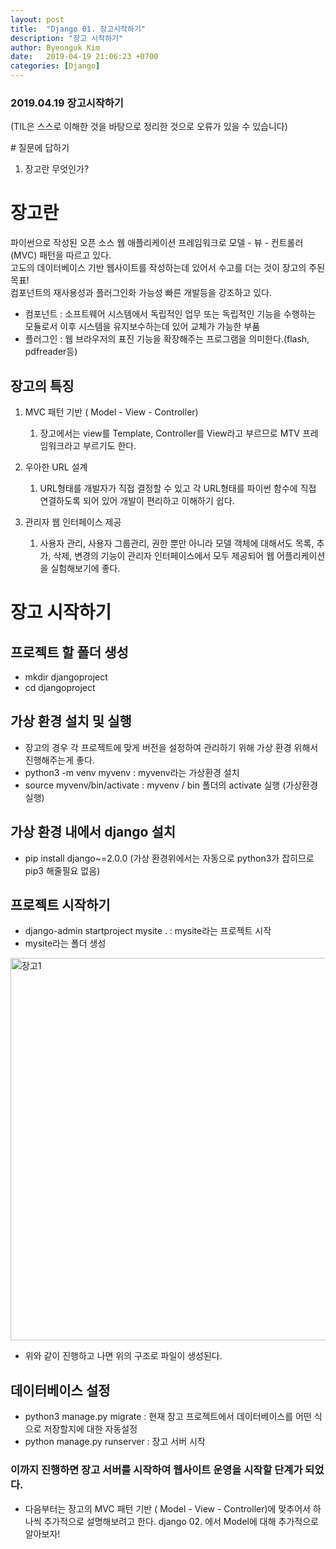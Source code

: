 ```yaml
---
layout: post
title:  "Django 01. 장고시작하기"
description: "장고 시작하기"
author: Byeonguk Kim
date:   2019-04-19 21:06:23 +0700
categories: [Django]
---
```


### 2019.04.19 장고시작하기

(TIL은 스스로 이해한 것을 바탕으로 정리한 것으로 오류가 있을 수 있습니다)

\# 질문에 답하기

1. 장고란 무엇인가?

# 장고란

파이썬으로 작성된 오픈 소스 웹 애플리케이션 프레임워크로 모델 - 뷰 - 컨트롤러(MVC) 패턴을 따르고 있다.      
고도의 데이터베이스 기반 웹사이트를 작성하는데 있어서 수고를 더는 것이 장고의 주된 목표!     
컴포넌트의 재사용성과 플러그인화 가능성 빠른 개발등을 강조하고 있다. 

* 컴포넌트 : 소프트웨어 시스템에서 독립적인 업무 또는 독립적인 기능을 수행하는 모듈로서 이후 시스템을 유지보수하는데 있어 교체가 가능한 부품
* 플러그인 : 웹 브라우저의 표진 기능을 확장해주는 프로그램을 의미한다.(flash, pdfreader등)


## 장고의 특징

1. MVC 패턴 기반 ( Model - View - Controller)
    1. 장고에서는 view를 Template, Controller를 View라고 부르므로 MTV 프레임워크라고 부르기도 한다.

2. 우아한 URL  설계
    1. URL형태를 개발자가 직접 결정할 수 있고 각 URL형태를 파이썬 함수에 직접 연결하도록 되어 있어 개발이 편리하고 이해하기 쉽다.
 
3. 관리자 웹 인터페이스 제공
    1. 사용자 관리, 사용자 그룹관리, 권한 뿐만 아니라 모델 객체에 대해서도 목록, 추가, 삭제, 변경의 기능이 관리자 인터페이스에서 모두 제공되어 웹 어플리케이션을 실험해보기에 좋다.

# 장고 시작하기

## 프로젝트 할 폴더 생성

* mkdir djangoproject
* cd djangoproject

## 가상 환경 설치 및 실행

* 장고의 경우 각 프로젝트에 맞게 버전을 설정하여 관리하기 위해 가상 환경 위해서 진행해주는게 좋다.
* python3 -m venv myvenv : myvenv라는 가상환경 설치
* source myvenv/bin/activate  : myvenv / bin 폴더의 activate 실행 (가상환경실행)

## 가상 환경 내에서 django 설치 
* pip install django~=2.0.0 (가상 환경위에서는 자동으로 python3가 잡히므로 pip3 해줄필요 없음)

## 프로젝트 시작하기
* django-admin startproject mysite .     : mysite라는 프로젝트 시작
* mysite라는 폴더 생성

<img width="612" alt="장고1" src="https://user-images.githubusercontent.com/46436843/56418371-b839e680-62d1-11e9-9c62-40673a2850e5.png">

* 위와 같이 진행하고 나면 위의 구조로 파일이 생성된다.

## 데이터베이스 설정

* python3 manage.py migrate : 현재 장고 프로젝트에서 데이터베이스를 어떤 식으로 저장할지에 대한 자동설정
* python manage.py runserver : 장고 서버 시작

### 이까지 진행하면 장고 서버를 시작하여 웹사이트 운영을 시작할 단계가 되었다.

* 다음부터는 장고의 MVC 패턴 기반 ( Model - View - Controller)에 맞추어서 하나씩 추가적으로 설명해보려고 한다. django 02. 에서 Model에 대해 추가적으로 알아보자!

